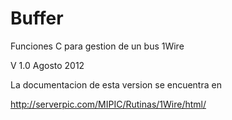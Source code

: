 # Buffer


Funciones C para gestion de un bus 1Wire

V 1.0 Agosto 2012

La documentacion de esta version se encuentra en  

http://serverpic.com/MIPIC/Rutinas/1Wire/html/


